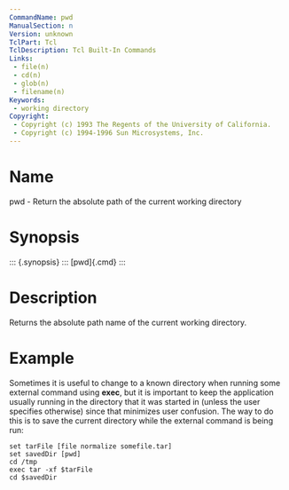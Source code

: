 ```yaml
---
CommandName: pwd
ManualSection: n
Version: unknown
TclPart: Tcl
TclDescription: Tcl Built-In Commands
Links:
 - file(n)
 - cd(n)
 - glob(n)
 - filename(n)
Keywords:
 - working directory
Copyright:
 - Copyright (c) 1993 The Regents of the University of California.
 - Copyright (c) 1994-1996 Sun Microsystems, Inc.
---
```


# Name

pwd - Return the absolute path of the current working directory

# Synopsis

::: {.synopsis} :::
[pwd]{.cmd}
:::

# Description

Returns the absolute path name of the current working directory.

# Example

Sometimes it is useful to change to a known directory when running some external command using **exec**, but it is important to keep the application usually running in the directory that it was started in (unless the user specifies otherwise) since that minimizes user confusion. The way to do this is to save the current directory while the external command is being run:

```
set tarFile [file normalize somefile.tar]
set savedDir [pwd]
cd /tmp
exec tar -xf $tarFile
cd $savedDir
```

